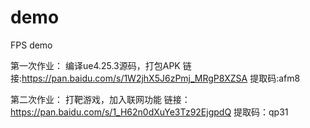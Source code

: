 # demo
 FPS demo

第一次作业：
编译ue4.25.3源码，打包APK
链接:https://pan.baidu.com/s/1W2jhX5J6zPmj_MRgP8XZSA 提取码:afm8

第二次作业：
打靶游戏，加入联网功能
链接：https://pan.baidu.com/s/1_H62n0dXuYe3Tz92EjgpdQ 提取码：qp31 

